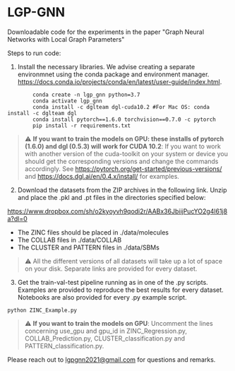 # LGP-GNN
Downloadable code for the experiments in the paper "Graph Neural Networks with Local Graph Parameters"

Steps to run code:
1. Install the necessary libraries. We advise creating a separate environmnet using the conda package and environment manager. <https://docs.conda.io/projects/conda/en/latest/user-guide/index.html>.

```
        conda create -n lgp_gnn python=3.7
        conda activate lgp_gnn
        conda install -c dglteam dgl-cuda10.2 #For Mac OS: conda install -c dglteam dgl
        conda install pytorch==1.6.0 torchvision==0.7.0 -c pytorch
        pip install -r requirements.txt
```

> :warning: **If you want to train the models on GPU: these installs of pytorch (1.6.0) and dgl (0.5.3) will work for CUDA 10.2**: If you want to work with another version of the cuda-toolkit on your system or device you should get the corresponding versions and change the commands accordingly. See <https://pytorch.org/get-started/previous-versions/> and <https://docs.dgl.ai/en/0.4.x/install/> for examples. 
   
2. Download the datasets from the ZIP archives in the following link. Unzip and place the .pkl and .pt files in the directories specified below:

<https://www.dropbox.com/sh/o2kyoyvh9qodi2r/AABx36JbiijPucYO2g4l61j8a?dl=0>

* The ZINC files should be placed in ./data/molecules
* The COLLAB files in ./data/COLLAB
* The CLUSTER and PATTERN files in ./data/SBMs
 
> :warning:  All the different versions of all datasets will take up a lot of space on your disk. Separate links are provided for every dataset.

3. Get the train-val-test pipeline running as in one of the .py scripts. Examples are provided to reproduce the best results for every dataset. Notebooks are also provided for every .py example script.

```
python ZINC_Example.py
```

> :warning: **If you want to train the models on GPU**: Uncomment the lines concerning use_gpu and gpu_id in ZINC_Regression.py, COLLAB_Prediction.py, CLUSTER_classification.py and PATTERN_classification.py.


Please reach out to <lgpgnn2021@gmail.com> for questions and remarks.

